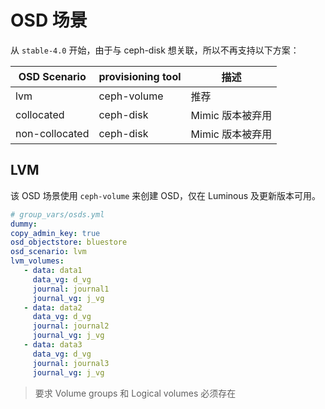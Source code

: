 # OSD 场景

从 `stable-4.0` 开始，由于与 ceph-disk 想关联，所以不再支持以下方案：

| OSD Scenario   | provisioning tool | 描述             |
| -------------- | ----------------- | ---------------- |
| lvm            | ceph-volume       | 推荐             |
| collocated     | ceph-disk         | Mimic 版本被弃用 |
| non-collocated | ceph-disk         | Mimic 版本被弃用 |

## LVM

该 OSD 场景使用 `ceph-volume` 来创建 OSD，仅在 Luminous 及更新版本可用。

```yaml
# group_vars/osds.yml
dummy:
copy_admin_key: true
osd_objectstore: bluestore
osd_scenario: lvm
lvm_volumes:
   - data: data1
     data_vg: d_vg
     journal: journal1
     journal_vg: j_vg
   - data: data2
     data_vg: d_vg
     journal: journal2
     journal_vg: j_vg
   - data: data3
     data_vg: d_vg
     journal: journal3
     journal_vg: j_vg
```

> 要求 Volume groups 和 Logical volumes 必须存在